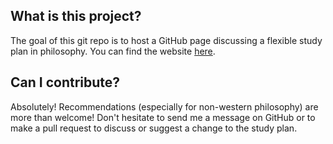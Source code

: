 ## What is this project?

The goal of this git repo is to host a GitHub page discussing a flexible study plan in philosophy. You can find the website [here](https://kuri7.github.io/A-Study-Plan-in-Philosophy/).

## Can I contribute?

Absolutely! Recommendations (especially for non-western philosophy) are more than welcome! Don't hesitate to send me a message on GitHub or to make a pull request to discuss or suggest a change to the study plan.
